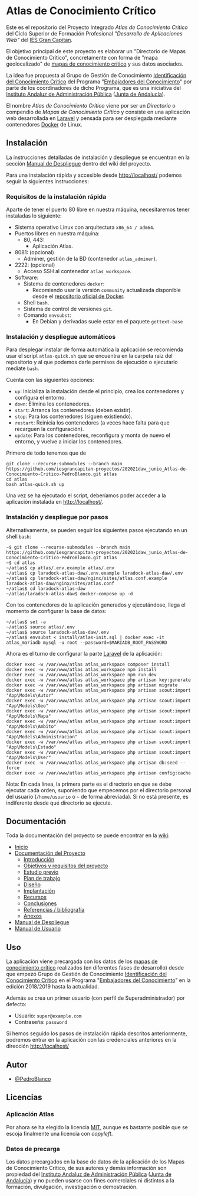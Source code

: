 # Atlas de Conocimiento Crítico

Este es el repositorio del Proyecto Integrado _Atlas de Conocimiento Crítico_ del Ciclo Superior de Formación Profesional _"Desarrollo de Aplicaciones Web"_ del [IES Gran Capitan](https://informatica.iesgrancapitan.org).

El objetivo principal de este proyecto es elaborar un "Directorio de Mapas de Conocimiento Crítico", concretamente con forma de "mapa geolocalizado" de [mapas de conocimiento crítico] y sus datos asociados.

La idea fue propuesta al Grupo de Gestión de Conocimiento [Identificación del Conocimiento Crítico] del Programa "[Embajadores del Conocimiento]" por parte de los coordinadores de dicho Programa, que es una iniciativa del [Instituto Andaluz de Administración Pública] ([Junta de Andalucía]).

El nombre _Atlas de Conocimiento Crítico_ viene por ser un _Directorio_ o compendio de _Mapas de Conocimiento Crítico_ y consiste en una aplicación web desarrollada en [Laravel] y pensada para ser desplegada mediante contenedores [Docker](https://www.docker.com/) de Linux.

## Instalación

La instrucciones detalladas de instalación y despliegue se encuentran en la sección [Manual de Despliegue] dentro del wiki del proyecto.

Para una instalación rápida y accesible desde [http://localhost/] podemos seguir la siguientes instrucciones:

### Requisitos de la instalación rápida

Aparte de tener el puerto 80 libre en nuestra máquina, necesitaremos tener instaladas lo siguiente:

- Sistema operativo Linux con arquitectura ```x86_64 / adm64```.
- Puertos libres en nuestra máquina:
  - 80, 443:
    - Aplicación Atlas.
- 8081: (opcional)
  - Adminer, gestión de la BD (contenedor ```atlas_adminer```).
- 2222: (opcional)
  - Acceso SSH al contenedor ```atlas_workspace```.
- Software:
  - Sistema de contenedores ```docker```:
    - Recomiendo usar la versión ```community``` actualizada disponible desde el [repositorio oficial de Docker](https://docs.docker.com/engine/install/).
  - Shell ```bash```.
  - Sistema de control de versiones ```git```.
  - Comando ```envsubst```:
    - En Debian y derivadas suele estar en el paquete ```gettext-base```

### Instalación y despliegue automáticos

Para desplegar instalar de forma automática la aplicación se recomienda usar el script ```atlas-quick.sh``` que se encuentra en la carpeta raiz del repositorio y al que podemos darle permisos de ejecución o ejecutarlo mediate ```bash```.

Cuenta con las siguientes opciones:

- ```up```: Inicializa la instalación desde el principio, crea los contenedores y configura el entorno.
- ```down```: Elimina los contenedores.
- ```start```: Arranca los contenedores (deben existir).
- ```stop```:  Para los contenedores (siguen existiendo).
- ```restart```: Reinicia los contenedores (a veces hace falta para que recarguen la configuración).
- ```update```: Para los contenedores, reconfigura y monta de nuevo el entorno, y vuelve a iniciar los contenedores.

Primero de todo tenemos que de

```shell
git clone --recurse-submodules --branch main https://github.com/iesgrancapitan-proyectos/202021daw_junio_Atlas-de-Conocimiento-Critico-PedroBlanco.git atlas
cd atlas
bash atlas-quick.sh up
```

Una vez se ha ejecutado el script, deberíamos poder acceder a la aplicación instalada en [http://localhost/].

### Instalación y despliegue por pasos

Alternativamente, se pueden seguir los siguientes pasos ejecutando en un shell ```bash```:

```shell
~$ git clone --recurse-submodules --branch main https://github.com/iesgrancapitan-proyectos/202021daw_junio_Atlas-de-Conocimiento-Critico-PedroBlanco.git atlas
~$ cd atlas
~/atlas$ cp atlas/.env.example atlas/.env
~/atlas$ cp laradock-atlas-daw/.env.example laradock-atlas-daw/.env
~/atlas$ cp laradock-atlas-daw/nginx/sites/atlas.conf.example laradock-atlas-daw/nginx/sites/atlas.conf
~/atlas$ cd laradock-atlas-daw
~/atlas/laradock-atlas-daw$ docker-compose up -d
```

Con los contenedores de la aplicación generados y ejecutándose, llega el momento de configurar la base de datos:

```shell
~/atlas$ set -a
~/atlas$ source atlas/.env
~/atlas$ source laradock-atlas-daw/.env
~/atlas$ envsubst < install/atlas-init.sql | docker exec -it atlas_mariadb mysql -u root --password=$MARIADB_ROOT_PASSWORD
```

Ahora es el turno de configurar la parte [Laravel] de la aplicación:

```shell
docker exec -w /var/www/atlas atlas_workspace composer install
docker exec -w /var/www/atlas atlas_workspace npm install
docker exec -w /var/www/atlas atlas_workspace npm run dev
docker exec -w /var/www/atlas atlas_workspace php artisan key:generate
docker exec -w /var/www/atlas atlas_workspace php artisan migrate
docker exec -w /var/www/atlas atlas_workspace php artisan scout:import "App\Models\Autor"
docker exec -w /var/www/atlas atlas_workspace php artisan scout:import "App\Models\Geo"
docker exec -w /var/www/atlas atlas_workspace php artisan scout:import "App\Models\Mapa"
docker exec -w /var/www/atlas atlas_workspace php artisan scout:import "App\Models\Ambito"
docker exec -w /var/www/atlas atlas_workspace php artisan scout:import "App\Models\Administracion"
docker exec -w /var/www/atlas atlas_workspace php artisan scout:import "App\Models\Estado"
docker exec -w /var/www/atlas atlas_workspace php artisan scout:import "App\Models\User"
docker exec -w /var/www/atlas atlas_workspace php artisan db:seed --force
docker exec -w /var/www/atlas atlas_workspace php artisan config:cache
```

Nota: En cada línea, la primera parte es el directorio en que se debe ejecutar cada orden, suponiendo que empecemos por el directorio personal del usuario (```/home/usuario``` o ```~``` de forma abreviada). Si no está presente, es indiferente desde qué directorio se ejecute.

## Documentación

Toda la documentación del proyecto se puede encontrar en la [wiki](https://github.com/iesgrancapitan-proyectos/202021daw_junio_Atlas-de-Conocimiento-Critico-PedroBlanco/wiki):

- [Inicio](https://github.com/iesgrancapitan-proyectos/202021daw_junio_Atlas-de-Conocimiento-Critico-PedroBlanco/wiki/Home)
- [Documentación del Proyecto](https://github.com/iesgrancapitan-proyectos/202021daw_junio_Atlas-de-Conocimiento-Critico-PedroBlanco/wiki/Doc_PI)
  - [Introducción](https://github.com/iesgrancapitan-proyectos/202021daw_junio_Atlas-de-Conocimiento-Critico-PedroBlanco/wiki/1Doc_Introduccion)
  - [Objetivos y requisitos del proyecto](https://github.com/iesgrancapitan-proyectos/202021daw_junio_Atlas-de-Conocimiento-Critico-PedroBlanco/wiki/2Doc_Objetivos_Requisitos)
  - [Estudio previo](https://github.com/iesgrancapitan-proyectos/202021daw_junio_Atlas-de-Conocimiento-Critico-PedroBlanco/wiki/3Doc_Estudio_previo)
  - [Plan de trabajo](https://github.com/iesgrancapitan-proyectos/202021daw_junio_Atlas-de-Conocimiento-Critico-PedroBlanco/wiki/4Doc_Plan_Trabajo)
  - [Diseño](https://github.com/iesgrancapitan-proyectos/202021daw_junio_Atlas-de-Conocimiento-Critico-PedroBlanco/wiki/5Doc_Diseno)
  - [Implantación](https://github.com/iesgrancapitan-proyectos/202021daw_junio_Atlas-de-Conocimiento-Critico-PedroBlanco/wiki/6Doc_Implantacion)
  - [Recursos](https://github.com/iesgrancapitan-proyectos/202021daw_junio_Atlas-de-Conocimiento-Critico-PedroBlanco/wiki/7Doc_Recursos)
  - [Conclusiones](https://github.com/iesgrancapitan-proyectos/202021daw_junio_Atlas-de-Conocimiento-Critico-PedroBlanco/wiki/8Doc_Conclusiones)
  - [Referencias / bibliografía](https://github.com/iesgrancapitan-proyectos/202021daw_junio_Atlas-de-Conocimiento-Critico-PedroBlanco/wiki/9Doc_Referencias_Bibliografia)
  - [Anexos](https://github.com/iesgrancapitan-proyectos/202021daw_junio_Atlas-de-Conocimiento-Critico-PedroBlanco/wiki/10Doc_Anexos)
- [Manual de Despliegue](https://github.com/iesgrancapitan-proyectos/202021daw_junio_Atlas-de-Conocimiento-Critico-PedroBlanco/wiki/Manual_Despliegue)
- [Manual de Usuario](https://github.com/iesgrancapitan-proyectos/202021daw_junio_Atlas-de-Conocimiento-Critico-PedroBlanco/wiki/Manual_Usuario)

## Uso

La aplicación viene precargada con los datos de los [mapas de conocimiento crítico] realizados (en diferentes fases de desarrollo) desde que empezó Grupo de Gestión de Conocimiento [Identificación del Conocimiento Crítico]  en el Programa "[Embajadores del Conocimiento]" en la edición 2018/2019 hasta la actualidad.

Además se crea un primer usuario (con perfil de Superadministrador) por defecto:

- Usuario: ```super@example.com```
- Contraseña: ```password```

Si hemos seguido los pasos de instalación rápida descritos anteriormente, podremos entrar en la aplicación con las credenciales anteriores en la dirección [http://localhost/]

## Autor

- [@PedroBlanco](https://www.github.com/PedroBlanco)

## Licencias

### Aplicación Atlas

Por ahora se ha elegido la licencia [MIT](https://choosealicense.com/licenses/mit/), aunque es bastante posible que se escoja finalmente una licencia con _copyleft_.

### Datos de precarga

Los datos precargados en la base de datos de la aplicación de los Mapas de Conocimiento Crítico, de sus autores y demás información son propiedad del [Instituto Andaluz de Administración Pública] ([Junta de Andalucía]) y no pueden usarse con fines comerciales ni distintos a la formación, divulgación, investigación o demostración.

[Embajadores del Conocimiento]: https://ws168.juntadeandalucia.es/iaap/gestiondelconocimiento/embajadores-del-conocimiento/
[Instituto Andaluz de Administración Pública]: https://www.juntadeandalucia.es/institutodeadministracionpublica/publico/home.filter
[Junta de Andalucía]: https://juntadeandalucia.es/
[http://localhost/]: http://localhost/
[mapas de conocimiento crítico]: https://ws168.juntadeandalucia.es/wikigestionC/index.php?title=Mapa_de_Conocimiento_Cr%C3%ADtico
[Identificación del Conocimiento Crítico]: https://ws168.juntadeandalucia.es/iaap/gestiondelconocimiento/proyectos/edicion-2019-2020-edicion-2019-2020/gc06-identificacion-del-conocimiento-critico/
[Manual de Despliegue]: https://github.com/iesgrancapitan-proyectos/202021daw_junio_Atlas-de-Conocimiento-Critico-PedroBlanco/wiki/Manual_Despliegue
[Laravel]: https://laravel.com/
